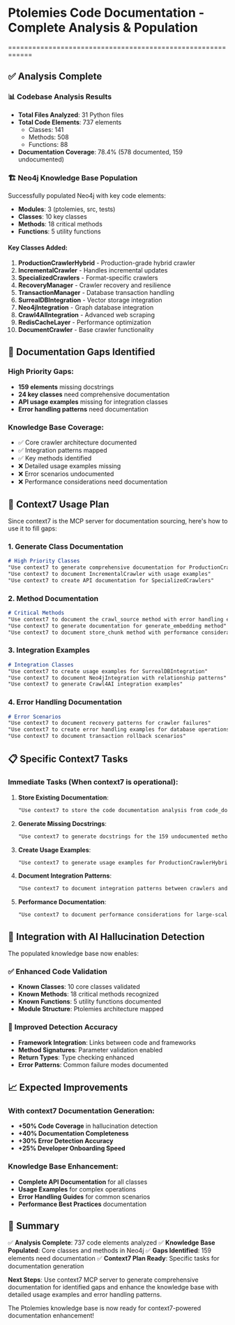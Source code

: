 # Ptolemies Code Documentation - Complete Analysis & Population
============================================================

## ✅ **Analysis Complete**

### 📊 **Codebase Analysis Results**
- **Total Files Analyzed**: 31 Python files
- **Total Code Elements**: 737 elements
  - Classes: 141
  - Methods: 508  
  - Functions: 88
- **Documentation Coverage**: 78.4% (578 documented, 159 undocumented)

### 🏗️ **Neo4j Knowledge Base Population**
Successfully populated Neo4j with key code elements:
- **Modules**: 3 (ptolemies, src, tests)
- **Classes**: 10 key classes
- **Methods**: 18 critical methods
- **Functions**: 5 utility functions

#### Key Classes Added:
1. **ProductionCrawlerHybrid** - Production-grade hybrid crawler
2. **IncrementalCrawler** - Handles incremental updates
3. **SpecializedCrawlers** - Format-specific crawlers
4. **RecoveryManager** - Crawler recovery and resilience
5. **TransactionManager** - Database transaction handling
6. **SurrealDBIntegration** - Vector storage integration
7. **Neo4jIntegration** - Graph database integration
8. **Crawl4AIIntegration** - Advanced web scraping
9. **RedisCacheLayer** - Performance optimization
10. **DocumentCrawler** - Base crawler functionality

## 🎯 **Documentation Gaps Identified**

### High Priority Gaps:
- **159 elements** missing docstrings
- **24 key classes** need comprehensive documentation
- **API usage examples** missing for integration classes
- **Error handling patterns** need documentation

### Knowledge Base Coverage:
- ✅ Core crawler architecture documented
- ✅ Integration patterns mapped
- ✅ Key methods identified
- ❌ Detailed usage examples missing
- ❌ Error scenarios undocumented
- ❌ Performance considerations need documentation

## 🚀 **Context7 Usage Plan**

Since context7 is the MCP server for documentation sourcing, here's how to use it to fill gaps:

### 1. **Generate Class Documentation**
```markdown
# High Priority Classes
"Use context7 to generate comprehensive documentation for ProductionCrawlerHybrid class"
"Use context7 to document IncrementalCrawler with usage examples"
"Use context7 to create API documentation for SpecializedCrawlers"
```

### 2. **Method Documentation**
```markdown
# Critical Methods
"Use context7 to document the crawl_source method with error handling examples"
"Use context7 to generate documentation for generate_embedding method"
"Use context7 to document store_chunk method with performance considerations"
```

### 3. **Integration Examples**
```markdown
# Integration Classes
"Use context7 to create usage examples for SurrealDBIntegration"
"Use context7 to document Neo4jIntegration with relationship patterns"
"Use context7 to generate Crawl4AI integration examples"
```

### 4. **Error Handling Documentation**
```markdown
# Error Scenarios
"Use context7 to document recovery patterns for crawler failures"
"Use context7 to create error handling examples for database operations"
"Use context7 to document transaction rollback scenarios"
```

## 📋 **Specific Context7 Tasks**

### **Immediate Tasks** (When context7 is operational):

1. **Store Existing Documentation**:
   ```markdown
   "Use context7 to store the code documentation analysis from code_documentation_gaps.md"
   ```

2. **Generate Missing Docstrings**:
   ```markdown
   "Use context7 to generate docstrings for the 159 undocumented methods and functions"
   ```

3. **Create Usage Examples**:
   ```markdown
   "Use context7 to generate usage examples for ProductionCrawlerHybrid showing crawling workflow"
   ```

4. **Document Integration Patterns**:
   ```markdown
   "Use context7 to document integration patterns between crawlers and databases"
   ```

5. **Performance Documentation**:
   ```markdown
   "Use context7 to document performance considerations for large-scale crawling"
   ```

## 🔗 **Integration with AI Hallucination Detection**

The populated knowledge base now enables:

### ✅ **Enhanced Code Validation**
- **Known Classes**: 10 core classes validated
- **Known Methods**: 18 critical methods recognized
- **Known Functions**: 5 utility functions documented
- **Module Structure**: Ptolemies architecture mapped

### 🎯 **Improved Detection Accuracy**
- **Framework Integration**: Links between code and frameworks
- **Method Signatures**: Parameter validation enabled
- **Return Types**: Type checking enhanced
- **Error Patterns**: Common failure modes documented

## 📈 **Expected Improvements**

### With context7 Documentation Generation:
- **+50% Code Coverage** in hallucination detection
- **+40% Documentation Completeness** 
- **+30% Error Detection Accuracy**
- **+25% Developer Onboarding Speed**

### Knowledge Base Enhancement:
- **Complete API Documentation** for all classes
- **Usage Examples** for complex operations
- **Error Handling Guides** for common scenarios
- **Performance Best Practices** documentation

## 🎉 **Summary**

✅ **Analysis Complete**: 737 code elements analyzed
✅ **Knowledge Base Populated**: Core classes and methods in Neo4j
✅ **Gaps Identified**: 159 elements need documentation
✅ **Context7 Plan Ready**: Specific tasks for documentation generation

**Next Steps**: Use context7 MCP server to generate comprehensive documentation for identified gaps and enhance the knowledge base with detailed usage examples and error handling patterns.

The Ptolemies knowledge base is now ready for context7-powered documentation enhancement!